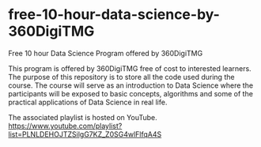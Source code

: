 # free-10-hour-data-science-by-360DigiTMG
Free 10 hour Data Science Program offered by 360DigiTMG

This program is offered by 360DigiTMG free of cost to interested learners. The purpose of this repository is to store all the code used during the course. The course will serve as an introduction to Data Science where the participants will be exposed to basic concepts, algorithms and some of the practical applications of Data Science in real life.

The associated playlist is hosted on YouTube. https://www.youtube.com/playlist?list=PLNLDEHOJTZSilgG7KZ_Z0SG4wlFlfqA4S
